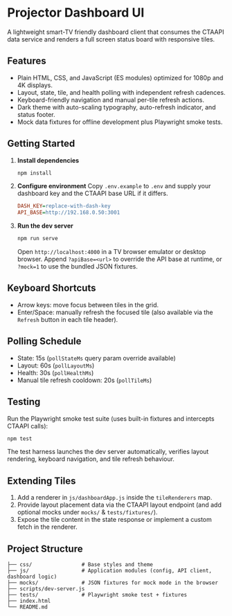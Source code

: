 # Projector Dashboard UI

A lightweight smart-TV friendly dashboard client that consumes the CTAAPI data service and renders a full screen status board with responsive tiles.

## Features
- Plain HTML, CSS, and JavaScript (ES modules) optimized for 1080p and 4K displays.
- Layout, state, tile, and health polling with independent refresh cadences.
- Keyboard-friendly navigation and manual per-tile refresh actions.
- Dark theme with auto-scaling typography, auto-refresh indicator, and status footer.
- Mock data fixtures for offline development plus Playwright smoke tests.

## Getting Started
1. **Install dependencies**
   ```bash
   npm install
   ```
2. **Configure environment**
   Copy `.env.example` to `.env` and supply your dashboard key and the CTAAPI base URL if it differs.
   ```ini
   DASH_KEY=replace-with-dash-key
   API_BASE=http://192.168.0.50:3001
   ```
3. **Run the dev server**
   ```bash
   npm run serve
   ```
   Open `http://localhost:4000` in a TV browser emulator or desktop browser. Append `?apiBase=<url>` to override the API base at runtime, or `?mock=1` to use the bundled JSON fixtures.

## Keyboard Shortcuts
- Arrow keys: move focus between tiles in the grid.
- Enter/Space: manually refresh the focused tile (also available via the `Refresh` button in each tile header).

## Polling Schedule
- State: 15s (`pollStateMs` query param override available)
- Layout: 60s (`pollLayoutMs`)
- Health: 30s (`pollHealthMs`)
- Manual tile refresh cooldown: 20s (`pollTileMs`)

## Testing
Run the Playwright smoke test suite (uses built-in fixtures and intercepts CTAAPI calls):
```bash
npm test
```
The test harness launches the dev server automatically, verifies layout rendering, keyboard navigation, and tile refresh behaviour.

## Extending Tiles
1. Add a renderer in `js/dashboardApp.js` inside the `tileRenderers` map.
2. Provide layout placement data via the CTAAPI layout endpoint (and add optional mocks under `mocks/` & `tests/fixtures/`).
3. Expose the tile content in the state response or implement a custom fetch in the renderer.

## Project Structure
```
├── css/                # Base styles and theme
├── js/                 # Application modules (config, API client, dashboard logic)
├── mocks/              # JSON fixtures for mock mode in the browser
├── scripts/dev-server.js
├── tests/              # Playwright smoke test + fixtures
├── index.html
└── README.md
```
